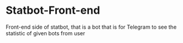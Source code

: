# Statbot-Front-end
Front-end side of statbot, that is a bot that is for Telegram to see the statistic of given bots from user
